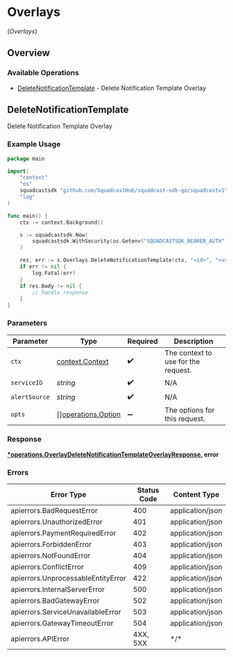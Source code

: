# Overlays
(*Overlays*)

## Overview

### Available Operations

* [DeleteNotificationTemplate](#deletenotificationtemplate) - Delete Notification Template Overlay

## DeleteNotificationTemplate

Delete Notification Template Overlay

### Example Usage

<!-- UsageSnippet language="go" operationID="Overlay_deleteNotificationTemplateOverlay" method="delete" path="/v3/services/{serviceID}/overlays/custom-content/{alertSource}" -->
```go
package main

import(
	"context"
	"os"
	squadcastsdk "github.com/SquadcastHub/squadcast-sdk-go/squadcastv1"
	"log"
)

func main() {
    ctx := context.Background()

    s := squadcastsdk.New(
        squadcastsdk.WithSecurity(os.Getenv("SQUADCASTSDK_BEARER_AUTH")),
    )

    res, err := s.Overlays.DeleteNotificationTemplate(ctx, "<id>", "<value>")
    if err != nil {
        log.Fatal(err)
    }
    if res.Body != nil {
        // handle response
    }
}
```

### Parameters

| Parameter                                                | Type                                                     | Required                                                 | Description                                              |
| -------------------------------------------------------- | -------------------------------------------------------- | -------------------------------------------------------- | -------------------------------------------------------- |
| `ctx`                                                    | [context.Context](https://pkg.go.dev/context#Context)    | :heavy_check_mark:                                       | The context to use for the request.                      |
| `serviceID`                                              | *string*                                                 | :heavy_check_mark:                                       | N/A                                                      |
| `alertSource`                                            | *string*                                                 | :heavy_check_mark:                                       | N/A                                                      |
| `opts`                                                   | [][operations.Option](../../models/operations/option.md) | :heavy_minus_sign:                                       | The options for this request.                            |

### Response

**[*operations.OverlayDeleteNotificationTemplateOverlayResponse](../../models/operations/overlaydeletenotificationtemplateoverlayresponse.md), error**

### Errors

| Error Type                         | Status Code                        | Content Type                       |
| ---------------------------------- | ---------------------------------- | ---------------------------------- |
| apierrors.BadRequestError          | 400                                | application/json                   |
| apierrors.UnauthorizedError        | 401                                | application/json                   |
| apierrors.PaymentRequiredError     | 402                                | application/json                   |
| apierrors.ForbiddenError           | 403                                | application/json                   |
| apierrors.NotFoundError            | 404                                | application/json                   |
| apierrors.ConflictError            | 409                                | application/json                   |
| apierrors.UnprocessableEntityError | 422                                | application/json                   |
| apierrors.InternalServerError      | 500                                | application/json                   |
| apierrors.BadGatewayError          | 502                                | application/json                   |
| apierrors.ServiceUnavailableError  | 503                                | application/json                   |
| apierrors.GatewayTimeoutError      | 504                                | application/json                   |
| apierrors.APIError                 | 4XX, 5XX                           | \*/\*                              |